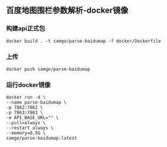 ## 百度地图围栏参数解析-docker镜像

### 构建api正式包
```shell
docker build . -t samge/parse-baidumap -f docker/Dockerfile
```

### 上传
```shell
docker push samge/parse-baidumap
```

### 运行docker镜像
```shell
docker run -d \
--name parse-baidumap \
-p 7862:7862 \
-p 7863:7863 \
-e API_BASE_URL="" \
--pull=always \
--restart always \
--memory=0.5G \
samge/parse-baidumap:latest
```